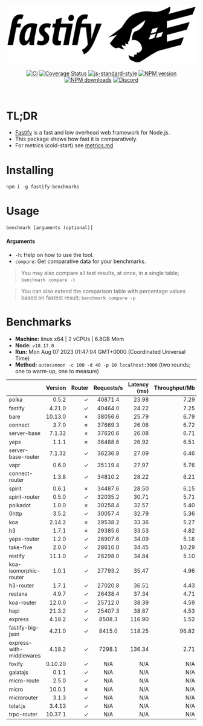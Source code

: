<div align="center">
  <img src="https://github.com/fastify/graphics/raw/HEAD/fastify-landscape-outlined.svg" width="650" height="auto"/>
</div>

<div align="center">

[![CI](https://github.com/fastify/fastify/workflows/ci/badge.svg)](https://github.com/fastify/fastify/actions/workflows/ci.yml)
[![Coverage Status](https://coveralls.io/repos/github/fastify/fastify/badge.svg?branch=master)](https://coveralls.io/github/fastify/fastify?branch=master)
[![js-standard-style](https://img.shields.io/badge/code%20style-standard-brightgreen.svg?style=flat)](http://standardjs.com/)
[![NPM version](https://img.shields.io/npm/v/fastify.svg?style=flat)](https://www.npmjs.com/package/fastify)
[![NPM downloads](https://img.shields.io/npm/dm/fastify.svg?style=flat)](https://www.npmjs.com/package/fastify) [![Discord](https://img.shields.io/discord/725613461949906985)](https://discord.gg/fastify)

</div>
<br />

# TL;DR

* [Fastify](https://github.com/fastify/fastify) is a fast and low overhead web framework for Node.js.
* This package shows how fast it is comparatively.
* For metrics (cold-start) see [metrics.md](./METRICS.md)

# Installing

```
npm i -g fastify-benchmarks
```

# Usage

```
benchmark [arguments (optional)]
```

#### Arguments

* `-h`: Help on how to use the tool.
* `compare`: Get comparative data for your benchmarks.

> You may also compare all test results, at once, in a single table; `benchmark compare -t`

> You can also extend the comparison table with percentage values based on fastest result; `benchmark compare -p`
# Benchmarks

* __Machine:__ linux x64 | 2 vCPUs | 6.8GB Mem
* __Node:__ `v18.17.0`
* __Run:__ Mon Aug 07 2023 01:47:04 GMT+0000 (Coordinated Universal Time)
* __Method:__ `autocannon -c 100 -d 40 -p 10 localhost:3000` (two rounds; one to warm-up, one to measure)

|                          | Version | Router | Requests/s | Latency (ms) | Throughput/Mb |
| :--                      | --:     | --:    | :-:        | --:          | --:           |
| polka                    | 0.5.2   | ✓      | 40871.4    | 23.98        | 7.29          |
| fastify                  | 4.21.0  | ✓      | 40464.0    | 24.22        | 7.25          |
| bare                     | 10.13.0 | ✗      | 38056.6    | 25.79        | 6.79          |
| connect                  | 3.7.0   | ✗      | 37669.3    | 26.06        | 6.72          |
| server-base              | 7.1.32  | ✗      | 37620.6    | 26.08        | 6.71          |
| yeps                     | 1.1.1   | ✗      | 36488.6    | 26.92        | 6.51          |
| server-base-router       | 7.1.32  | ✓      | 36236.8    | 27.09        | 6.46          |
| vapr                     | 0.6.0   | ✓      | 35119.4    | 27.97        | 5.76          |
| connect-router           | 1.3.8   | ✓      | 34810.2    | 28.22        | 6.21          |
| spirit                   | 0.6.1   | ✗      | 34487.6    | 28.50        | 6.15          |
| spirit-router            | 0.5.0   | ✓      | 32035.2    | 30.71        | 5.71          |
| polkadot                 | 1.0.0   | ✗      | 30258.4    | 32.57        | 5.40          |
| 0http                    | 3.5.2   | ✓      | 30057.4    | 32.79        | 5.36          |
| koa                      | 2.14.2  | ✗      | 29538.2    | 33.36        | 5.27          |
| h3                       | 1.7.1   | ✗      | 29385.6    | 33.53        | 4.82          |
| yeps-router              | 1.2.0   | ✓      | 28907.6    | 34.09        | 5.16          |
| take-five                | 2.0.0   | ✓      | 28610.0    | 34.45        | 10.29         |
| restify                  | 11.1.0  | ✓      | 28298.0    | 34.84        | 5.10          |
| koa-isomorphic-router    | 1.0.1   | ✓      | 27793.2    | 35.47        | 4.96          |
| h3-router                | 1.7.1   | ✓      | 27020.8    | 36.51        | 4.43          |
| restana                  | 4.9.7   | ✓      | 26438.4    | 37.34        | 4.71          |
| koa-router               | 12.0.0  | ✓      | 25712.0    | 38.39        | 4.59          |
| hapi                     | 21.3.2  | ✓      | 25407.3    | 38.87        | 4.53          |
| express                  | 4.18.2  | ✓      | 8508.3     | 116.90       | 1.52          |
| fastify-big-json         | 4.21.0  | ✓      | 8415.0     | 118.25       | 96.82         |
| express-with-middlewares | 4.18.2  | ✓      | 7298.1     | 136.34       | 2.71          |
| foxify                   | 0.10.20 | ✓      | N/A        | N/A          | N/A           |
| galatajs                 | 0.1.1   | ✓      | N/A        | N/A          | N/A           |
| micro-route              | 2.5.0   | ✓      | N/A        | N/A          | N/A           |
| micro                    | 10.0.1  | ✗      | N/A        | N/A          | N/A           |
| microrouter              | 3.1.3   | ✓      | N/A        | N/A          | N/A           |
| total.js                 | 3.4.13  | ✓      | N/A        | N/A          | N/A           |
| trpc-router              | 10.37.1 | ✓      | N/A        | N/A          | N/A           |
